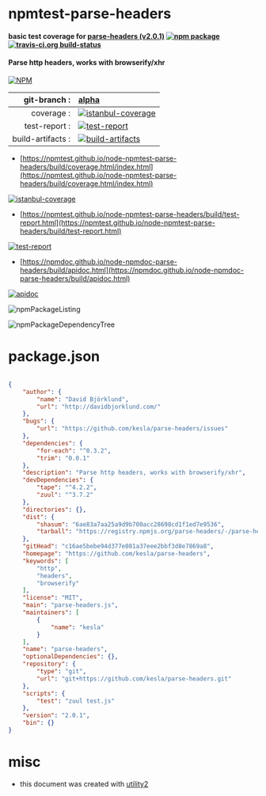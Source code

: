 # npmtest-parse-headers

#### basic test coverage for  [parse-headers (v2.0.1)](https://github.com/kesla/parse-headers)  [![npm package](https://img.shields.io/npm/v/npmtest-parse-headers.svg?style=flat-square)](https://www.npmjs.org/package/npmtest-parse-headers) [![travis-ci.org build-status](https://api.travis-ci.org/npmtest/node-npmtest-parse-headers.svg)](https://travis-ci.org/npmtest/node-npmtest-parse-headers)

#### Parse http headers, works with browserify/xhr

[![NPM](https://nodei.co/npm/parse-headers.png?downloads=true&downloadRank=true&stars=true)](https://www.npmjs.com/package/parse-headers)

| git-branch : | [alpha](https://github.com/npmtest/node-npmtest-parse-headers/tree/alpha)|
|--:|:--|
| coverage : | [![istanbul-coverage](https://npmtest.github.io/node-npmtest-parse-headers/build/coverage.badge.svg)](https://npmtest.github.io/node-npmtest-parse-headers/build/coverage.html/index.html)|
| test-report : | [![test-report](https://npmtest.github.io/node-npmtest-parse-headers/build/test-report.badge.svg)](https://npmtest.github.io/node-npmtest-parse-headers/build/test-report.html)|
| build-artifacts : | [![build-artifacts](https://npmtest.github.io/node-npmtest-parse-headers/glyphicons_144_folder_open.png)](https://github.com/npmtest/node-npmtest-parse-headers/tree/gh-pages/build)|

- [https://npmtest.github.io/node-npmtest-parse-headers/build/coverage.html/index.html](https://npmtest.github.io/node-npmtest-parse-headers/build/coverage.html/index.html)

[![istanbul-coverage](https://npmtest.github.io/node-npmtest-parse-headers/build/screenCapture.buildCi.browser.%252Ftmp%252Fbuild%252Fcoverage.lib.html.png)](https://npmtest.github.io/node-npmtest-parse-headers/build/coverage.html/index.html)

- [https://npmtest.github.io/node-npmtest-parse-headers/build/test-report.html](https://npmtest.github.io/node-npmtest-parse-headers/build/test-report.html)

[![test-report](https://npmtest.github.io/node-npmtest-parse-headers/build/screenCapture.buildCi.browser.%252Ftmp%252Fbuild%252Ftest-report.html.png)](https://npmtest.github.io/node-npmtest-parse-headers/build/test-report.html)

- [https://npmdoc.github.io/node-npmdoc-parse-headers/build/apidoc.html](https://npmdoc.github.io/node-npmdoc-parse-headers/build/apidoc.html)

[![apidoc](https://npmdoc.github.io/node-npmdoc-parse-headers/build/screenCapture.buildCi.browser.%252Ftmp%252Fbuild%252Fapidoc.html.png)](https://npmdoc.github.io/node-npmdoc-parse-headers/build/apidoc.html)

![npmPackageListing](https://npmtest.github.io/node-npmtest-parse-headers/build/screenCapture.npmPackageListing.svg)

![npmPackageDependencyTree](https://npmtest.github.io/node-npmtest-parse-headers/build/screenCapture.npmPackageDependencyTree.svg)



# package.json

```json

{
    "author": {
        "name": "David Björklund",
        "url": "http://davidbjorklund.com/"
    },
    "bugs": {
        "url": "https://github.com/kesla/parse-headers/issues"
    },
    "dependencies": {
        "for-each": "^0.3.2",
        "trim": "0.0.1"
    },
    "description": "Parse http headers, works with browserify/xhr",
    "devDependencies": {
        "tape": "^4.2.2",
        "zuul": "^3.7.2"
    },
    "directories": {},
    "dist": {
        "shasum": "6ae83a7aa25a9d9b700acc28698cd1f1ed7e9536",
        "tarball": "https://registry.npmjs.org/parse-headers/-/parse-headers-2.0.1.tgz"
    },
    "gitHead": "c16ae5bebe94d377e081a37eee2bbf3d8e7869a8",
    "homepage": "https://github.com/kesla/parse-headers",
    "keywords": [
        "http",
        "headers",
        "browserify"
    ],
    "license": "MIT",
    "main": "parse-headers.js",
    "maintainers": [
        {
            "name": "kesla"
        }
    ],
    "name": "parse-headers",
    "optionalDependencies": {},
    "repository": {
        "type": "git",
        "url": "git+https://github.com/kesla/parse-headers.git"
    },
    "scripts": {
        "test": "zuul test.js"
    },
    "version": "2.0.1",
    "bin": {}
}
```



# misc
- this document was created with [utility2](https://github.com/kaizhu256/node-utility2)
